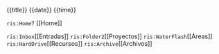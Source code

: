 

{{title}}
{{date}}
{{time}}

`ris:Home7` [[Home]] 

`ris:Inbox`[[Entradas]]  `ris:Folder2`[[Proyectos]]  `ris:WaterFlash`[[Áreas]]      `ris:HardDrive`[[Recursos]]   `ris:Archive`[[Archivos]]

